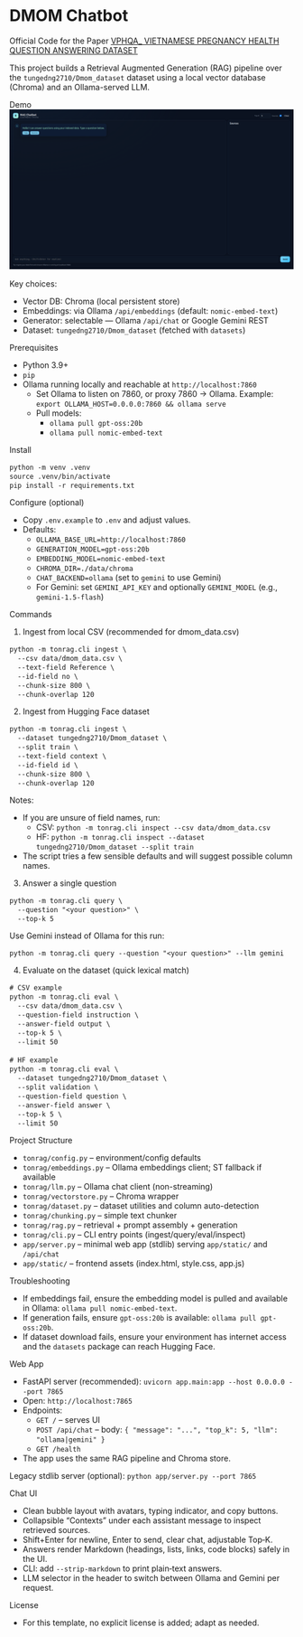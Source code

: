 # DMOM Chatbot

Official Code for the Paper [VPHQA_ VIETNAMESE PREGNANCY HEALTH QUESTION ANSWERING DATASET](https://idl-bnc-idrc.dspacedirect.org/server/api/core/bitstreams/0c6bede1-44cc-423f-b35e-4efde1f1faa4/content)

This project builds a Retrieval Augmented Generation (RAG) pipeline over the `tungedng2710/Dmom_dataset` dataset using a local vector database (Chroma) and an Ollama-served LLM.

Demo
![Chat Demo](app/static/demo.png)

Key choices:
- Vector DB: Chroma (local persistent store)
- Embeddings: via Ollama `/api/embeddings` (default: `nomic-embed-text`)
- Generator: selectable — Ollama `/api/chat` or Google Gemini REST
- Dataset: `tungedng2710/Dmom_dataset` (fetched with `datasets`)

Prerequisites
- Python 3.9+
- `pip`
- Ollama running locally and reachable at `http://localhost:7860`
  - Set Ollama to listen on 7860, or proxy 7860 → Ollama. Example: `export OLLAMA_HOST=0.0.0.0:7860 && ollama serve`
  - Pull models:
    - `ollama pull gpt-oss:20b`
    - `ollama pull nomic-embed-text`

Install
```
python -m venv .venv
source .venv/bin/activate
pip install -r requirements.txt
```

Configure (optional)
- Copy `.env.example` to `.env` and adjust values.
- Defaults:
  - `OLLAMA_BASE_URL=http://localhost:7860`
  - `GENERATION_MODEL=gpt-oss:20b`
  - `EMBEDDING_MODEL=nomic-embed-text`
  - `CHROMA_DIR=./data/chroma`
  - `CHAT_BACKEND=ollama` (set to `gemini` to use Gemini)
  - For Gemini: set `GEMINI_API_KEY` and optionally `GEMINI_MODEL` (e.g., `gemini-1.5-flash`)

Commands

1) Ingest from local CSV (recommended for dmom_data.csv)
```
python -m tonrag.cli ingest \
  --csv data/dmom_data.csv \
  --text-field Reference \
  --id-field no \
  --chunk-size 800 \
  --chunk-overlap 120
```

2) Ingest from Hugging Face dataset
```
python -m tonrag.cli ingest \
  --dataset tungedng2710/Dmom_dataset \
  --split train \
  --text-field context \
  --id-field id \
  --chunk-size 800 \
  --chunk-overlap 120
```

Notes:
- If you are unsure of field names, run:
  - CSV: `python -m tonrag.cli inspect --csv data/dmom_data.csv`
  - HF: `python -m tonrag.cli inspect --dataset tungedng2710/Dmom_dataset --split train`
- The script tries a few sensible defaults and will suggest possible column names.

3) Answer a single question
```
python -m tonrag.cli query \
  --question "<your question>" \
  --top-k 5
```

Use Gemini instead of Ollama for this run:
```
python -m tonrag.cli query --question "<your question>" --llm gemini
```

4) Evaluate on the dataset (quick lexical match)
```
# CSV example
python -m tonrag.cli eval \
  --csv data/dmom_data.csv \
  --question-field instruction \
  --answer-field output \
  --top-k 5 \
  --limit 50

# HF example
python -m tonrag.cli eval \
  --dataset tungedng2710/Dmom_dataset \
  --split validation \
  --question-field question \
  --answer-field answer \
  --top-k 5 \
  --limit 50
```

Project Structure
- `tonrag/config.py` – environment/config defaults
- `tonrag/embeddings.py` – Ollama embeddings client; ST fallback if available
- `tonrag/llm.py` – Ollama chat client (non-streaming)
- `tonrag/vectorstore.py` – Chroma wrapper
- `tonrag/dataset.py` – dataset utilities and column auto-detection
- `tonrag/chunking.py` – simple text chunker
- `tonrag/rag.py` – retrieval + prompt assembly + generation
- `tonrag/cli.py` – CLI entry points (ingest/query/eval/inspect)
- `app/server.py` – minimal web app (stdlib) serving `app/static/` and `/api/chat`
- `app/static/` – frontend assets (index.html, style.css, app.js)

Troubleshooting
- If embeddings fail, ensure the embedding model is pulled and available in Ollama: `ollama pull nomic-embed-text`.
- If generation fails, ensure `gpt-oss:20b` is available: `ollama pull gpt-oss:20b`.
- If dataset download fails, ensure your environment has internet access and the `datasets` package can reach Hugging Face.

Web App
- FastAPI server (recommended): `uvicorn app.main:app --host 0.0.0.0 --port 7865`
- Open: `http://localhost:7865`
- Endpoints:
  - `GET /` – serves UI
  - `POST /api/chat` – body: `{ "message": "...", "top_k": 5, "llm": "ollama|gemini" }`
  - `GET /health`
- The app uses the same RAG pipeline and Chroma store.

Legacy stdlib server (optional): `python app/server.py --port 7865`

Chat UI
- Clean bubble layout with avatars, typing indicator, and copy buttons.
- Collapsible “Contexts” under each assistant message to inspect retrieved sources.
- Shift+Enter for newline, Enter to send, clear chat, adjustable Top‑K.
- Answers render Markdown (headings, lists, links, code blocks) safely in the UI.
- CLI: add `--strip-markdown` to print plain‑text answers.
 - LLM selector in the header to switch between Ollama and Gemini per request.

License
- For this template, no explicit license is added; adapt as needed.
